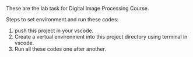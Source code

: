 These are the lab task for Digital Image Processing Course.

Steps to set environment and run these codes:
1. push this project in your vscode.
2. Create a vertual environment into this project directory using terminal in vscode.
3. Run all these codes one after another.
   
